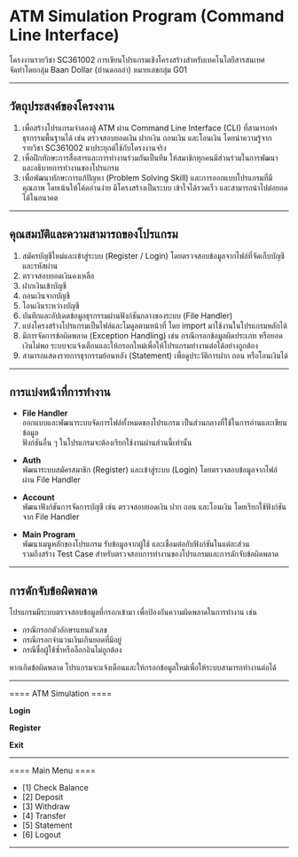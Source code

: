 # ATM Simulation Program (Command Line Interface)

โครงงานรายวิชา SC361002 การเขียนโปรแกรมเชิงโครงสร้างสำหรับเทคโนโลยีสารสนเทศ  
จัดทำโดยกลุ่ม Baan Dollar (บ้านดอลล่า) หมายเลขกลุ่ม G01

---

## วัตถุประสงค์ของโครงงาน
1. เพื่อสร้างโปรแกรมจำลองตู้ ATM ผ่าน Command Line Interface (CLI) ที่สามารถทำธุรกรรมพื้นฐานได้ เช่น ตรวจสอบยอดเงิน ฝากเงิน ถอนเงิน และโอนเงิน โดยนำความรู้จากรายวิชา SC361002 มาประยุกต์ใช้กับโครงงานจริง  
2. เพื่อฝึกทักษะการสื่อสารและการทำงานร่วมกันเป็นทีม ให้สมาชิกทุกคนมีส่วนร่วมในการพัฒนาและอธิบายการทำงานของโปรแกรม  
3. เพื่อพัฒนาทักษะการแก้ปัญหา (Problem Solving Skill) และการออกแบบโปรแกรมที่มีคุณภาพ โดยเน้นให้โค้ดอ่านง่าย มีโครงสร้างเป็นระบบ เข้าใจได้รวดเร็ว และสามารถนำไปต่อยอดได้ในอนาคต

---

## คุณสมบัติและความสามารถของโปรแกรม
1. สมัครบัญชีใหม่และเข้าสู่ระบบ (Register / Login) โดยตรวจสอบข้อมูลจากไฟล์ที่จัดเก็บบัญชีและรหัสผ่าน  
2. ตรวจสอบยอดเงินคงเหลือ  
3. ฝากเงินเข้าบัญชี  
4. ถอนเงินจากบัญชี  
5. โอนเงินระหว่างบัญชี  
6. บันทึกและอัปเดตข้อมูลธุรกรรมผ่านฟังก์ชันกลางของระบบ (File Handler)  
7. แบ่งโครงสร้างโปรแกรมเป็นไฟล์และโมดูลตามหน้าที่ โดย import มาใช้งานในโปรแกรมหลักได้  
8. มีการจัดการข้อผิดพลาด (Exception Handling) เช่น กรณีกรอกข้อมูลผิดประเภท หรือยอดเงินไม่พอ ระบบจะแจ้งเตือนและให้กรอกใหม่เพื่อให้โปรแกรมทำงานต่อได้อย่างถูกต้อง
9. สามารถแสดงรายการธุรกรรมย้อนหลัง (Statement) เพื่อดูประวัติการฝาก ถอน หรือโอนเงินได้

---

## การแบ่งหน้าที่การทำงาน

- **File Handler**  
  ออกแบบและพัฒนาระบบจัดการไฟล์ทั้งหมดของโปรแกรม เป็นส่วนกลางที่ใช้ในการอ่านและเขียนข้อมูล  
  ฟังก์ชันอื่น ๆ ในโปรแกรมจะต้องเรียกใช้งานผ่านส่วนนี้เท่านั้น  

- **Auth**  
  พัฒนาระบบสมัครสมาชิก (Register) และเข้าสู่ระบบ (Login) โดยตรวจสอบข้อมูลจากไฟล์ผ่าน File Handler  

- **Account**  
  พัฒนาฟังก์ชันการจัดการบัญชี เช่น ตรวจสอบยอดเงิน ฝาก ถอน และโอนเงิน โดยเรียกใช้ฟังก์ชันจาก File Handler  

- **Main Program**  
  พัฒนาเมนูหลักของโปรแกรม รับข้อมูลจากผู้ใช้ และเชื่อมต่อกับฟังก์ชันในแต่ละส่วน  
  รวมถึงสร้าง Test Case สำหรับตรวจสอบการทำงานของโปรแกรมและการดักจับข้อผิดพลาด

---

## การดักจับข้อผิดพลาด
โปรแกรมมีระบบตรวจสอบข้อมูลที่กรอกเข้ามา เพื่อป้องกันความผิดพลาดในการทำงาน เช่น  
- กรณีกรอกตัวอักษรแทนตัวเลข  
- กรณีกรอกจำนวนเงินเกินยอดที่มีอยู่  
- กรณีชื่อผู้ใช้ซ้ำหรือล็อกอินไม่ถูกต้อง

หากเกิดข้อผิดพลาด โปรแกรมจะแจ้งเตือนและให้กรอกข้อมูลใหม่เพื่อให้ระบบสามารถทำงานต่อได้

---

==== ATM Simulation ====

**Login** 

**Register** 

**Exit**  


---
==== Main Menu ====

- [1] Check Balance
- [2] Deposit
- [3] Withdraw
- [4] Transfer
- [5] Statement
- [6] Logout
---
